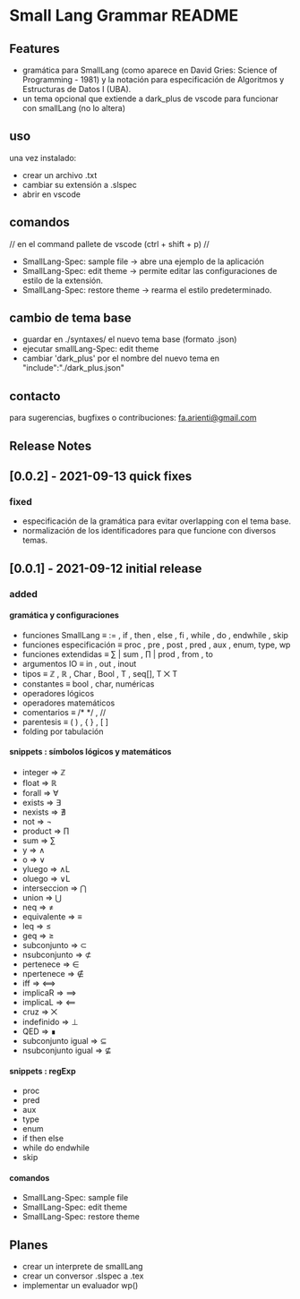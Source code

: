 # Small Lang Grammar README

## Features 

- gramática para SmallLang (como aparece en David Gries: Science of Programming - 1981) y la notación para especificación de Algoritmos y Estructuras de Datos I (UBA).
- un tema opcional que extiende a dark_plus de vscode para funcionar con smallLang (no lo altera)

## uso 
una vez instalado: 
- crear un archivo .txt
- cambiar su extensión a .slspec 
- abrir en vscode

## comandos 
// en el command pallete de vscode (ctrl + shift + p) //
- SmallLang-Spec: sample file -> abre una ejemplo de la aplicación
- SmallLang-Spec: edit theme -> permite editar las configuraciones de estilo de la extensión.
- SmallLang-Spec: restore theme  -> rearma el estilo predeterminado.


## cambio de tema base
- guardar en ./syntaxes/ el nuevo tema base (formato .json)
- ejecutar smallLang-Spec: edit theme
- cambiar 'dark_plus' por el nombre del nuevo tema en "include":"./dark_plus.json" 

## contacto 
para sugerencias, bugfixes o contribuciones: fa.arienti@gmail.com

## Release Notes 

## [0.0.2] - 2021-09-13 quick fixes
### fixed ###
- especificación de la gramática para evitar overlapping con el tema base.
- normalización de los identificadores para que funcione con diversos temas.

## [0.0.1] - 2021-09-12 initial release 
### added ###
#### gramática y configuraciones

- funciones SmallLang ≡ := , if , then , else , fi , while , do , endwhile , skip 
- funciones especificación ≡ proc ,  pre , post , pred , aux , enum, type, wp
- funciones extendidas ≡ ∑ | sum , ∏ | prod , from , to
- argumentos IO ≡  in , out , inout
- tipos ≡ ℤ , ℝ , Char , Bool , T , seq[], T ⨉ T
- constantes ≡ bool , char, numéricas
- operadores lógicos
- operadores matemáticos
- comentarios ≡ /*  */ , //
- parentesis ≡ ( ) , { } , [ ]
- folding por tabulación

#### snippets : símbolos lógicos y matemáticos

- integer       =>   ℤ
- float         =>   ℝ
- forall        =>   ∀
- exists        =>   ∃
- nexists       =>   ∄
- not           =>   ¬
- product       =>   ∏
- sum           =>   ∑
- y             =>   ∧
- o             =>   ∨
- yluego        =>   ∧L
- oluego        =>   ∨L
- interseccion  =>   ⋂
- union         =>   ⋃
- neq           =>   ≠
- equivalente   =>   ≡
- leq           =>   ≤ 
- geq           =>   ≥
- subconjunto   =>   ⊂
- nsubconjunto  =>   ⊄
- pertenece     =>   ∈
- npertenece    =>   ∉
- iff           =>   ⟺
- implicaR      =>   ⟹
- implicaL      =>   ⟸
- cruz          =>   ⨉
- indefinido    =>   ⊥
- QED           =>   ∎
- subconjunto igual  =>  ⊆ 
- nsubconjunto igual =>  ⊈

#### snippets : regExp

- proc
- pred
- aux
- type
- enum
- if then else
- while do endwhile
- skip 

#### comandos

- SmallLang-Spec: sample file 
- SmallLang-Spec: edit theme 
- SmallLang-Spec: restore theme 
      
## Planes 
- crear un interprete de smallLang
- crear un conversor .slspec a .tex
- implementar un evaluador wp()
